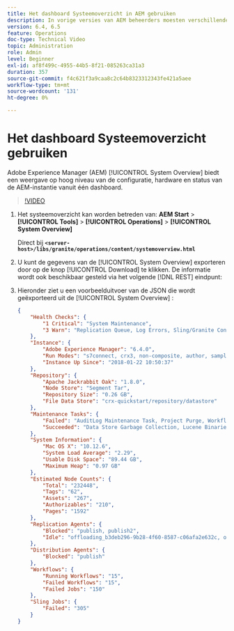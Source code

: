 ```yaml
---
title: Het dashboard Systeemoverzicht in AEM gebruiken
description: In vorige versies van AEM beheerders moesten verschillende locaties bekijken om een volledig beeld van de AEM te krijgen. Het overzicht van het Systeem streeft ernaar dit op te lossen door een mening op hoog niveau van de configuratie, de hardware, en de gezondheid van de AEM instantie allen van één enkel dashboard te verstrekken.
version: 6.4, 6.5
feature: Operations
doc-type: Technical Video
topic: Administration
role: Admin
level: Beginner
exl-id: af8f499c-4955-44b5-8f21-085263ca31a3
duration: 357
source-git-commit: f4c621f3a9caa8c2c64b8323312343fe421a5aee
workflow-type: tm+mt
source-wordcount: '131'
ht-degree: 0%

---
```


# Het dashboard Systeemoverzicht gebruiken

Adobe Experience Manager (AEM) [!UICONTROL System Overview] biedt een weergave op hoog niveau van de configuratie, hardware en status van de AEM-instantie vanuit één dashboard.

>[!VIDEO](https://video.tv.adobe.com/v/21340?quality=12&learn=on)

1. Het systeemoverzicht kan worden betreden van: **AEM Start** > **[!UICONTROL Tools]** > **[!UICONTROL Operations]** > **[!UICONTROL System Overview]**

   Direct bij **`<server-host>/libs/granite/operations/content/systemoverview.html`**

1. U kunt de gegevens van de [!UICONTROL System Overview] exporteren door op de knop [!UICONTROL Download] te klikken. De informatie wordt ook beschikbaar gesteld via het volgende [!DNL REST] eindpunt:
1. Hieronder ziet u een voorbeelduitvoer van de JSON die wordt geëxporteerd uit de [!UICONTROL System Overview] :

   ```json
   {
       "Health Checks": {
           "1 Critical": "System Maintenance",
           "3 Warn": "Replication Queue, Log Errors, Sling/Granite Content Access Check"
       },
       "Instance": {
           "Adobe Experience Manager": "6.4.0",
           "Run Modes": "s7connect, crx3, non-composite, author, samplecontent, crx3tar",
           "Instance Up Since": "2018-01-22 10:50:37"
       },
       "Repository": {
           "Apache Jackrabbit Oak": "1.8.0",
           "Node Store": "Segment Tar",
           "Repository Size": "0.26 GB",
           "File Data Store": "crx-quickstart/repository/datastore"
       },
       "Maintenance Tasks": {
           "Failed": "AuditLog Maintenance Task, Project Purge, Workflow Purge",
           "Succeeded": "Data Store Garbage Collection, Lucene Binaries Cleanup, Revision Clean Up, Version Purge, Purge of ad-hoc tasks"
       },
       "System Information": {
           "Mac OS X": "10.12.6",
           "System Load Average": "2.29",
           "Usable Disk Space": "89.44 GB",
           "Maximum Heap": "0.97 GB"
       },
       "Estimated Node Counts": {
           "Total": "232448",
           "Tags": "62",
           "Assets": "267",
           "Authorizables": "210",
           "Pages": "1592"
       },
       "Replication Agents": {
           "Blocked": "publish, publish2",
           "Idle": "offloading_b3deb296-9b28-4f60-8587-c06afa2e632c, offloading_outbox, offloading_reverse_b3deb296-9b28-4f60-8587-c06afa2e632c, publish_reverse, scene7, screens, screens2, test_and_target"
       },
       "Distribution Agents": {
           "Blocked": "publish"
       },
       "Workflows": {
           "Running Workflows": "15",
           "Failed Workflows": "15",
           "Failed Jobs": "150"
       },
       "Sling Jobs": {
           "Failed": "305"
       }
   }
   ```
